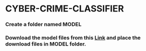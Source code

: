 # CYBER-CRIME-CLASSIFIER

### Create a folder named **MODEL**
### Download the model files from this [Link](https://drive.google.com/drive/folders/1rlEs0p5KFJmMNWlQjMSk2oJ8OQrqkKa2?usp=sharing) and place the download files in **MODEL** folder.

